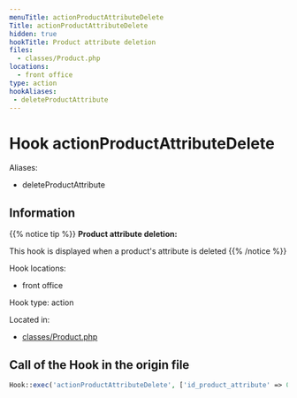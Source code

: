 ```yaml
---
menuTitle: actionProductAttributeDelete
Title: actionProductAttributeDelete
hidden: true
hookTitle: Product attribute deletion
files:
  - classes/Product.php
locations:
  - front office
type: action
hookAliases:
 - deleteProductAttribute
---
```


# Hook actionProductAttributeDelete

Aliases: 
 - deleteProductAttribute



## Information

{{% notice tip %}}
**Product attribute deletion:** 

This hook is displayed when a product's attribute is deleted
{{% /notice %}}

Hook locations: 
  - front office

Hook type: action

Located in: 
  - [classes/Product.php](https://github.com/PrestaShop/PrestaShop/blob/8.0.x/classes/Product.php)

## Call of the Hook in the origin file

```php
Hook::exec('actionProductAttributeDelete', ['id_product_attribute' => 0, 'id_product' => (int) $this->id, 'deleteAllAttributes' => true])
```